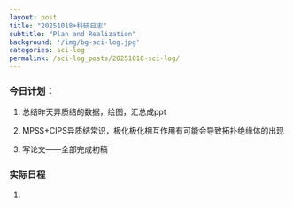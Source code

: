 ```yaml
---
layout: post
title: "20251018+科研日志"
subtitle: "Plan and Realization"
background: '/img/bg-sci-log.jpg'
categories: sci-log
permalink: /sci-log_posts/20251018-sci-log/
---
```


### 今日计划：

1. 总结昨天异质结的数据，绘图，汇总成ppt

2. MPSS+CIPS异质结常识，极化极化相互作用有可能会导致拓扑绝缘体的出现

3. 写论文——全部完成初稿



### 实际日程

1. 